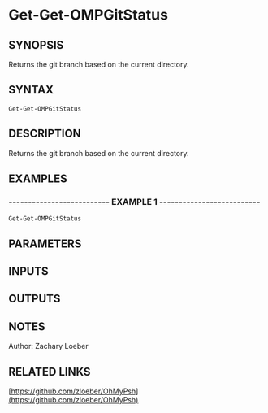 ﻿---
external help file: OhMyPsh-help.xml
Module Name: OhMyPsh
online version: https://github.com/zloeber/OhMyPsh
schema: 2.0.0
---

# Get-Get-OMPGitStatus

## SYNOPSIS
Returns the git branch based on the current directory.

## SYNTAX

```
Get-Get-OMPGitStatus
```

## DESCRIPTION
Returns the git branch based on the current directory.

## EXAMPLES

### -------------------------- EXAMPLE 1 --------------------------
```
Get-Get-OMPGitStatus
```

## PARAMETERS

## INPUTS

## OUTPUTS

## NOTES
Author: Zachary Loeber

## RELATED LINKS

[https://github.com/zloeber/OhMyPsh](https://github.com/zloeber/OhMyPsh)

